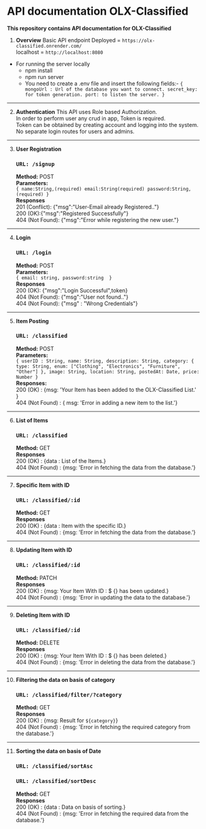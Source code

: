 # API documentation OLX-Classified

**This repository contains API documentation for OLX-Classified**

1. **Overview**
   Basic API endpoint Deployed = `https://olx-classified.onrender.com/`\
   localhost = `http://localhost:8080`

- For running the server locally
  - npm install
  - npm run server
  - You need to create a .env file and insert the following fields:-
    `{
mongoUrl : Url of the database you want to connect.
secret_key: for token generation.
port: to listen the server.
}`

---

2. **Authentication**
   This API uses Role based Authorization.\
   In order to perform user any crud in app, Token is required.\
   Token can be obtained by creating account and logging into the system.\
   No separate login routes for users and admins.

---

3. **User Registration**
    ### `URL: /signup`
    **Method:** POST\
    **Parameters:**\
    `{
    name:String,(required)
    email:String(required)
    password:String,(required)
}`\
    **Responses**\
    201 (Conflict): {"msg":"User-Email already Registered.."}\
    200 (OK):{"msg":"Registered Successfully"}\
    404 (Not Found): {"msg":"Error while registering the new user."}

---

4. **Login**
   ### `URL: /login`
   **Method:** POST\
   **Parameters:**\
   `{
    email: string,
    password:string 
}`\
    **Responses**\
    200 (OK): {"msg":"Login Successful",token}\
    404 (Not Found): {"msg":"User not found.."}\
    404 (Not Found): {"msg" : "Wrong Credentials"}

---

5. **Item Posting**
   ### `URL: /classified`
   **Method:** POST\
   **Parameters:**\
   `{
    userID : String,
    name: String,
    description: String,
    category: {
        type: String,
        enum: ["Clothing", "Electronics", "Furniture", "Other"]
    },
    image: String,
    location: String,
    postedAt: Date,
    price: Number
   }`\
   **Responses:**\
   200 (OK) : {msg: 'Your Item has been added to the OLX-Classified List.' }\
   404 (Not Found) : { msg: 'Error in adding a new item to the list.'}

---

6. **List of Items**
   ### `URL: /classified`
   **Method:** GET\
   **Responses**\
   200 (OK) : {data : List of the Items.}\
   404 (Not Found) : {msg: 'Error in fetching the data from the database.'}

---

7. **Specific Item with ID**
   ### `URL: /classified/:id`
   **Method:** GET\
   **Responses**\
   200 (OK) : {data : Item with the specific ID.}\
   404 (Not Found) : {msg: 'Error in fetching the data from the database.'}

---

8. **Updating Item with ID**
   ### `URL: /classified/:id`
   **Method:** PATCH\
   **Responses**\
   200 (OK) : {msg: Your Item With ID : $ {} has been updated.}\
   404 (Not Found) : {msg: 'Error in updating the data to the database.'}

---

9. **Deleting Item with ID**
   ### `URL: /classified/:id`
   **Method:** DELETE\
   **Responses**\
   200 (OK) : {msg: Your Item With ID : $ {} has been deleted.}\
   404 (Not Found) : {msg: 'Error in deleting the data from the database.'}

---

10. **Filtering the data on basis of category**
    ### `URL: /classified/filter/?category`
    **Method:** GET\
    **Responses**\
    200 (OK) : {msg: Result for `${category}`}\
    404 (Not Found) : {msg: 'Error in fetching the required category from the database.'}

---

11. **Sorting the data on basis of Date**
    ### `URL: /classified/sortAsc`
    ### `URL: /classified/sortDesc`
    **Method:** GET\
    **Responses**\
    200 (OK) : {data : Data on basis of sorting.}\
    404 (Not Found) : {msg: 'Error in fetching the required data from the database.'}
